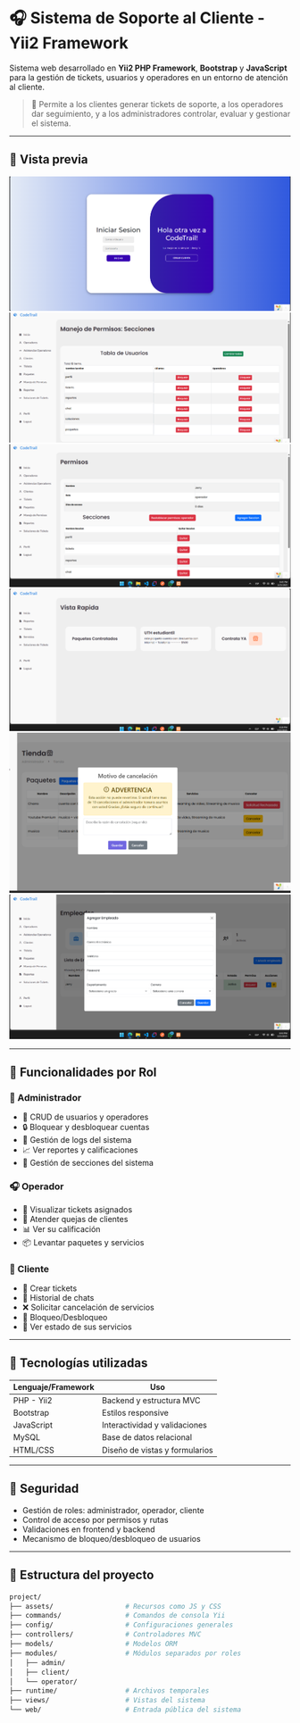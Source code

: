 # 🎧 Sistema de Soporte al Cliente - Yii2 Framework

Sistema web desarrollado en **Yii2 PHP Framework**, **Bootstrap** y **JavaScript** para la gestión de tickets, usuarios y operadores en un entorno de atención al cliente.

> 🎯 Permite a los clientes generar tickets de soporte, a los operadores dar seguimiento, y a los administradores controlar, evaluar y gestionar el sistema.

---

## 📸 Vista previa

<!-- Puedes agregar más imágenes subiéndolas a la carpeta /docs y enlazándolas aquí. Por ejemplo: -->

![Vista previa del dashboard](docs/login.png)
![Vista previa de la Manejo  de permisos](docs/permisos.png)
![Vista previa de la Manejo  de permisos(Cliente y Operador)](docs/seccionesIn.png)
![Vista previa del Cliente](docs/vistaCliente.png)
![Vista previa del Cliente cancelacion de paquete](docs/cancelacion.png)
![Vista previa del Ticket cliente](docs/levantarTicket.png)     
 
---

## 🚀 Funcionalidades por Rol

### 👑 Administrador
- 👥 CRUD de usuarios y operadores
- 🔒 Bloquear y desbloquear cuentas
- 🧾 Gestión de logs del sistema
- 📈 Ver reportes y calificaciones
- 🧩 Gestión de secciones del sistema

### 🎧 Operador
- 📨 Visualizar tickets asignados
- 🚨 Atender quejas de clientes
- 📊 Ver su calificación
- 📦 Levantar paquetes y servicios

### 👤 Cliente
- 📝 Crear tickets
- 💬 Historial de chats
- ❌ Solicitar cancelación de servicios
- 🔐 Bloqueo/Desbloqueo
- 📃 Ver estado de sus servicios

---

## 🧱 Tecnologías utilizadas

| Lenguaje/Framework | Uso                              |
|--------------------|----------------------------------|
| PHP - Yii2         | Backend y estructura MVC         |
| Bootstrap          | Estilos responsive               |
| JavaScript         | Interactividad y validaciones    |
| MySQL              | Base de datos relacional         |
| HTML/CSS           | Diseño de vistas y formularios   |


---

## 🔐 Seguridad

- Gestión de roles: administrador, operador, cliente
- Control de acceso por permisos y rutas
- Validaciones en frontend y backend
- Mecanismo de bloqueo/desbloqueo de usuarios

---

## 📂 Estructura del proyecto

```bash
project/
├── assets/                  # Recursos como JS y CSS
├── commands/                # Comandos de consola Yii
├── config/                  # Configuraciones generales
├── controllers/             # Controladores MVC
├── models/                  # Modelos ORM
├── modules/                 # Módulos separados por roles
│   ├── admin/
│   ├── client/
│   └── operator/
├── runtime/                 # Archivos temporales
├── views/                   # Vistas del sistema
└── web/                     # Entrada pública del sistema
